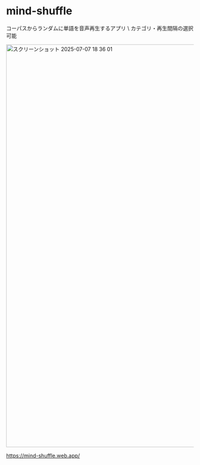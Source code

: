 # mind-shuffle

コーパスからランダムに単語を音声再生するアプリ \\
カテゴリ・再生間隔の選択可能

<img width="1081" alt="スクリーンショット 2025-07-07 18 36 01" src="https://github.com/user-attachments/assets/abf88b03-47e7-49bb-8ab2-d4d1ca382cf0" />

https://mind-shuffle.web.app/
